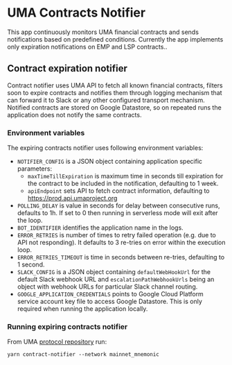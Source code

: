 # UMA Contracts Notifier

This app continuously monitors UMA financial contracts and sends notifications based on predefined conditions. Currently the app implements only expiration notifications on EMP and LSP contracts..

## Contract expiration notifier

Contract notifier uses UMA API to fetch all known financial contracts, filters soon to expire contracts and notifies them through logging mechanism that can forward it to Slack or any other configured transport mechanism. Notified contracts are stored on Google Datastore, so on repeated runs the application does not notify the same contracts.

### Environment variables

The expiring contracts notifier uses following environment variables:

- `NOTIFIER_CONFIG` is a JSON object containing application specific parameters:
  - `maxTimeTillExpiration` is maximum time in seconds till expiration for the contract to be included in the notification, defaulting to 1 week.
  - `apiEndpoint` sets API to fetch contract information, defaulting to https://prod.api.umaproject.org
- `POLLING_DELAY` is value in seconds for delay between consecutive runs, defaults to 1h. If set to 0 then running in serverless mode will exit after the loop.
- `BOT_IDENTIFIER` identifies the application name in the logs.
- `ERROR_RETRIES` is number of times to retry failed operation (e.g. due to API not responding). It defaults to 3 re-tries on error within the execution loop.
- `ERROR_RETRIES_TIMEOUT` is time in seconds between re-tries, defaulting to 1 second.
- `SLACK_CONFIG` is a JSON object containing `defaultWebHookUrl` for the default Slack webhook URL and `escalationPathWebhookUrls` being an object with webhook URLs for particular Slack channel routing.
- `GOOGLE_APPLICATION_CREDENTIALS` points to Google Cloud Platform service account key file to access Google Datastore. This is only required when running the application locally.

### Running expiring contracts notifier

From UMA [protocol repository](https://github.com/UMAprotocol/protocol/) run:

```
yarn contract-notifier --network mainnet_mnemonic
```
